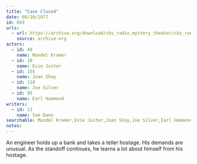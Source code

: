 ```yaml
---
title: "Case Closed"
date: 08/10/1977
id: 693
urls: 
  - url: https://archive.org/download/cbs_radio_mystery_theater/cbs_radio_mystery_theater-0651-0700.zip/cbs_radio_mystery_theater-0651-0700%2Fcbsrmt_0693_case_closed.mp3
    source: archive-org
actors:  
  - id: 49
    name: Mandel Kramer  
  - id: 10
    name: Evie Juster  
  - id: 155
    name: Joan Shay  
  - id: 118
    name: Joe Silver  
  - id: 95
    name: Earl Hammond
writers:  
  - id: 13
    name: Sam Dann
searchable: Mandel Kramer,Evie Juster,Joan Shay,Joe Silver,Earl Hammond Sam Dann
notes:  
---
```

An engineer holds up a bank and takes a teller hostage. His demands are unusual. As the standoff continues, he learns a lot about himself from his hostage.